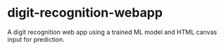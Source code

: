 # digit-recognition-webapp
A digit recognition web app using a trained ML model and HTML canvas input for prediction.
